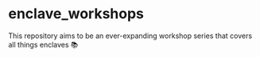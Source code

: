 # enclave_workshops
This repository aims to be an ever-expanding workshop series that covers all things enclaves 📚
